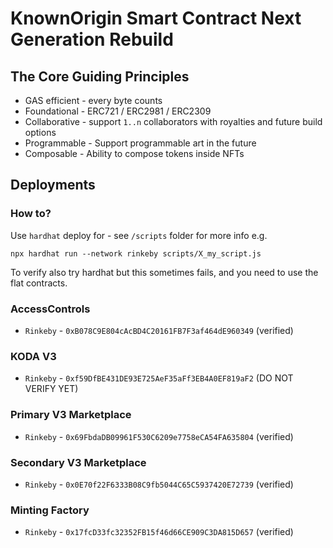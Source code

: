 # KnownOrigin Smart Contract Next Generation Rebuild

## The Core Guiding Principles

* GAS efficient - every byte counts
* Foundational - ERC721 / ERC2981 / ERC2309
* Collaborative - support `1..n` collaborators with royalties and future build options 
* Programmable - Support programmable art in the future
* Composable - Ability to compose tokens inside NFTs 

## Deployments

### How to?

Use `hardhat` deploy for - see `/scripts` folder for more info e.g.

`npx hardhat run --network rinkeby scripts/X_my_script.js`

To verify also try hardhat but this sometimes fails, and you need to use the flat contracts.

### AccessControls

* `Rinkeby` - `0xB078C9E804cAcBD4C20161FB7F3af464dE960349` (verified)

### KODA V3

* `Rinkeby` - `0xf59DfBE431DE93E725AeF35aFf3EB4A0EF819aF2` (DO NOT VERIFY YET)

### Primary V3 Marketplace

* `Rinkeby` - `0x69FbdaDB09961F530C6209e7758eCA54FA635804` (verified)

### Secondary V3 Marketplace

* `Rinkeby` - `0x0E70f22F6333B08C9fb5044C65C5937420E72739` (verified)

### Minting Factory

* `Rinkeby` - `0x17fcD33fc32352FB15f46d66CE909C3DA815D657` (verified)
